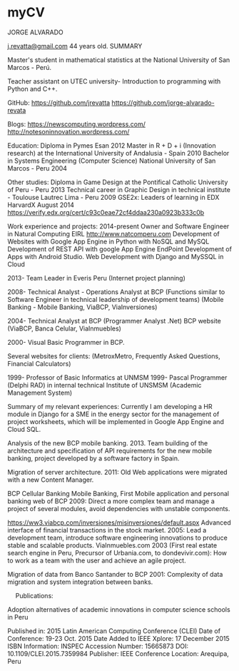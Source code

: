 # myCV
JORGE ALVARADO

j.revatta@gmail.com 
44 years old.
SUMMARY

Master's student in mathematical statistics at the National University of San Marcos - Perú.

Teacher assistant on UTEC university- Introduction to programming with Python and C++.

GitHub: 
https://github.com/jrevatta
https://github.com/jorge-alvarado-revata

Blogs:
https://newscomputing.wordpress.com/
http://notesoninnovation.wordpress.com/

Education:
Diploma in Pymes Esan 2012
Master in R + D + i (Innovation research) at the International University of Andalusia - Spain 2010
Bachelor in Systems Engineering (Computer Science) National University of San Marcos - Peru 2004

Other studies:
Diploma in Game Design at the Pontifical Catholic University of Peru - Peru 2013
Technical career in Graphic Design in technical institute - Toulouse Lautrec Lima - Peru 2009
GSE2x: Leaders of learning in EDX HarvardX August 2014
https://verify.edx.org/cert/c93c0eae72cf4ddaa230a0923b333c0b

Work experience and projects:
2014-present Owner and Software Engineer in Natural Computing EIRL http://www.natcomperu.com
Development of Websites with Google App Engine in Python with NoSQL and MySQL
Development of REST API with google App Engine EndPoint
Development of Apps with Android Studio.
Web Development with Django and MySSQL in Cloud

2013- Team Leader in Everis Peru
  (Internet project planning)

2008- Technical Analyst - Operations Analyst at BCP (Functions similar to Software Engineer in technical leadership of development teams)
(Mobile Banking - Mobile Banking, ViaBCP, ViaInversiones)

2004- Technical Analyst at BCP (Programmer Analyst .Net)
BCP website (ViaBCP, Banca Celular, ViaInmuebles)

2000- Visual Basic Programmer in BCP.

Several websites for clients: (MetroxMetro, Frequently Asked Questions, Financial Calculators)

1999- Professor of Basic Informatics at UNMSM
1999- Pascal Programmer (Delphi RAD) in internal technical Institute of UNSMSM
(Academic Management System)

Summary of my relevant experiences:
Currently I am developing a HR module in Django for a SME in the energy sector for the management of project worksheets, which will be implemented in Google App Engine and Cloud SQL.

Analysis of the new BCP mobile banking. 2013. Team building of the architecture and specification of API requirements for the new mobile banking, project developed by a software factory in Spain.

Migration of server architecture. 2011: Old Web applications were migrated with a new Content Manager.

BCP Cellular Banking Mobile Banking, First Mobile application and personal banking web of BCP 2009: Direct a more complex team and manage a project of several modules, avoid dependencies with unstable components.

https://ww3.viabcp.com/inversiones/misinversiones/default.aspx Advanced interface of financial transactions in the stock market. 2005: Lead a development team, introduce software engineering innovations to produce stable and scalable products.
ViaInmuebles.com 2003 (First real estate search engine in Peru, Precursor of Urbania.com, to dondevivir.com): How to work as a team with the user and achieve an agile project.

Migration of data from Banco Santander to BCP 2001: Complexity of data migration and system integration between banks.

 
Publications: 

Adoption alternatives of academic innovations in computer science schools in Peru

Published in: 2015 Latin American Computing Conference (CLEI)
Date of Conference: 19-23 Oct. 2015
Date Added to IEEE Xplore: 17 December 2015
 ISBN Information:
INSPEC Accession Number: 15665873
DOI: 10.1109/CLEI.2015.7359984
Publisher: IEEE
Conference Location: Arequipa, Peru
